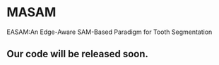 # MASAM
EASAM:An Edge-Aware SAM-Based Paradigm for Tooth Segmentation 
## Our code will be released soon.
